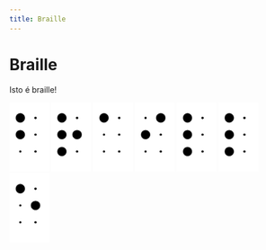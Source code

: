 ```yaml
---
title: Braille
---
```


# Braille

Isto é braille!

<div style="width:100%">
 <img style="width:14%" alt="b" src="Cell/12.png">
 <img style="width:14%" alt="r" src="Cell/1235.png">
 <img style="width:14%" alt="a" src="Cell/1.png">
 <img style="width:14%" alt="i" src="Cell/24.png">
 <img style="width:14%" alt="l" src="Cell/123.png">
 <img style="width:14%" alt="l" src="Cell/123.png">
 <img style="width:14%" alt="e" src="Cell/15.png">
</div>
